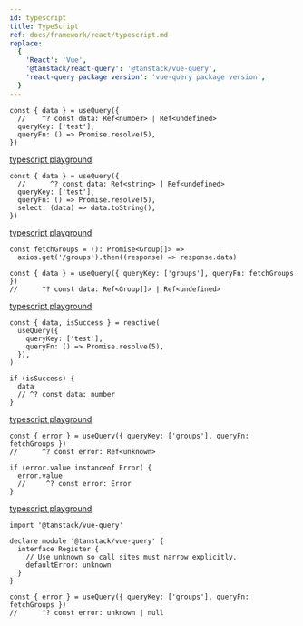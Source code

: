 ```yaml
---
id: typescript
title: TypeScript
ref: docs/framework/react/typescript.md
replace:
  {
    'React': 'Vue',
    '@tanstack/react-query': '@tanstack/vue-query',
    'react-query package version': 'vue-query package version',
  }
---
```


[//]: # 'TypeInference1'

```tsx
const { data } = useQuery({
  //    ^? const data: Ref<number> | Ref<undefined>
  queryKey: ['test'],
  queryFn: () => Promise.resolve(5),
})
```

[typescript playground](https://www.typescriptlang.org/play?#code/JYWwDg9gTgLgBAbzgVwM4FMCKz1QJ5wC+cAZlBCHAOQACMAhgHaoMDGA1gPQBuOAtAEcc+KgFgAUBNYRm8JABN6DInAC8KDNlx4AFAglw4nTocMA9APwG4Q7QGl0eAFxwA2lRjoWVALoAaa1t8ADFGFx0ASjUAPjgABXIQYAwAOigvCAAbbnQdAFYIgPFCCKA)

[//]: # 'TypeInference1'
[//]: # 'TypeInference2'

```tsx
const { data } = useQuery({
  //      ^? const data: Ref<string> | Ref<undefined>
  queryKey: ['test'],
  queryFn: () => Promise.resolve(5),
  select: (data) => data.toString(),
})
```

[typescript playground](https://www.typescriptlang.org/play?#code/JYWwDg9gTgLgBAbzgVwM4FMCKz1QJ5wC+cAZlBCHAOQACMAhgHaoMDGA1gPQBuOAtAEcc+KgFgAUBNYRm8JABN6DInAC8KDNlx4AFAglw4nTodNwAegH4DcIdoDS6PAC44AbSox0LKgF0ANDZ2+ABijK46AJRqAHxwAArkIMAYAHRQ3hAANtzoOgCskYHihhhZ6KwwEYoM0apxNfSpMBAAyjBQwIwA5lHFhJFAA)

[//]: # 'TypeInference2'
[//]: # 'TypeInference3'

```tsx
const fetchGroups = (): Promise<Group[]> =>
  axios.get('/groups').then((response) => response.data)

const { data } = useQuery({ queryKey: ['groups'], queryFn: fetchGroups })
//      ^? const data: Ref<Group[]> | Ref<undefined>
```

[typescript playground](https://www.typescriptlang.org/play?#code/JYWwDg9gTgLgBAbzgVwM4FMCKz1QJ5wC+cAZlBCHAOQACMAhgHaoMDGA1gPQBuOAtAEcc+KgFgAUKEiw49AB7AIqUuUpV5i1GPESYeMOjgBxcsjBwAvIjjAAJgC44jZCABGuIhImsIzeCXQYVgALEwgzZSsACgBKRwAFVWAMAB4wswBtAF0APksciThZBSUAOgBzQKiqTnLTMC0Y0phg9EYoqKh0VEhmdBj8uC6e3wxS23oGGK9xHz9rCYYiSxQMbFw8KKQhDYBpdDxHDKo68IaqLIAaOB38ADFGRwCg0PrlQmnxTk4i37gAPQA-EA)

[//]: # 'TypeInference3'
[//]: # 'TypeNarrowing'

```tsx
const { data, isSuccess } = reactive(
  useQuery({
    queryKey: ['test'],
    queryFn: () => Promise.resolve(5),
  }),
)

if (isSuccess) {
  data
  // ^? const data: number
}
```

[typescript playground](https://www.typescriptlang.org/play?#code/JYWwDg9gTgLgBAbzgVwM4FMCKz1QJ5wC+cAZlBCHAOQACMAhgHaoMDGA1gPQBuOAtAEcc+KgFgAUKEixEcKOnqsYwbuiKlylKr3RUA3BImsIzeEgAm9BgBo4wVAGVkrVulSp1AXjkKlK9AAUaFjCeAEA2lQwbjBUALq2AQCUcJ4AfHAACpr26AB08qgQADaqAQCsSVWGkiRwAfZOLm6oKQgScJ1wlgwSnJydAHoA-BKEEkA)

[//]: # 'TypeNarrowing'
[//]: # 'TypingError'

```tsx
const { error } = useQuery({ queryKey: ['groups'], queryFn: fetchGroups })
//      ^? const error: Ref<unknown>

if (error.value instanceof Error) {
  error.value
  //     ^? const error: Error
}
```

[typescript playground](https://www.typescriptlang.org/play?#code/JYWwDg9gTgLgBAbzgVwM4FMCKz1QJ5wC+cAZlBCHAOQACMAhgHaoMDGA1gPRTr2swBaAI458VALAAoUJFhx6AD2ARUpcpSqLlqCZKkw8YdHADi5ZGDgBeRHGAATAFxxGyEACNcRKVNYRm8CToMKwAFmYQFqo2ABQAlM4ACurAGAA8ERYA2gC6AHzWBVoqAHQA5sExVJxl5mA6cSUwoeiMMTyokMzGVgUdXRgl9vQMcT6SfgG2uORQRNYoGNi4eDFIIisA0uh4zllUtZH1VDkANHAb+ABijM5BIeF1qoRjkpyccJ9fAHoA-OPAEhwGLFVAlVIAQSUKgAolBZjEZtA4nFEFJPkioOi4O84H8pIQgA)

[//]: # 'TypingError'
[//]: # 'TypingError2'
[//]: # 'TypingError2'
[//]: # 'TypingError3'
[//]: # 'TypingError3'
[//]: # 'RegisterErrorType'

```tsx
import '@tanstack/vue-query'

declare module '@tanstack/vue-query' {
  interface Register {
    // Use unknown so call sites must narrow explicitly.
    defaultError: unknown
  }
}

const { error } = useQuery({ queryKey: ['groups'], queryFn: fetchGroups })
//      ^? const error: unknown | null
```

[//]: # 'RegisterErrorType'
[//]: # 'TypingMeta'
[//]: # 'TypingMeta'
[//]: # 'TypingQueryOptions'
[//]: # 'TypingQueryOptions'
[//]: # 'Materials'
[//]: # 'Materials'
